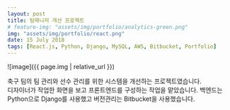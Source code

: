 ```yaml
---
layout: post
title: 팀매니저 개선 프로젝트
# feature-img: "assets/img/portfolio/analytics-green.png"
img: "assets/img/portfolio/react.png"
date: 15 July 2018
tags: [React.js, Python, Django, MySQL, AWS, Bitbucket, Portfolio]
---
```


![image]({{ page.img | relative_url }})

축구 팀의 팀 관리와 선수 관리를 위한 시스템을 개선하는 프로젝트였습니다. <br/>
디자이너가 작업한 화면을 보고 프론트엔드를 구성하는 작업을 맡았습니다. 백엔드는 Python으로 Django를 사용했고 버전관리는 Bitbucket을 사용했습니다.
